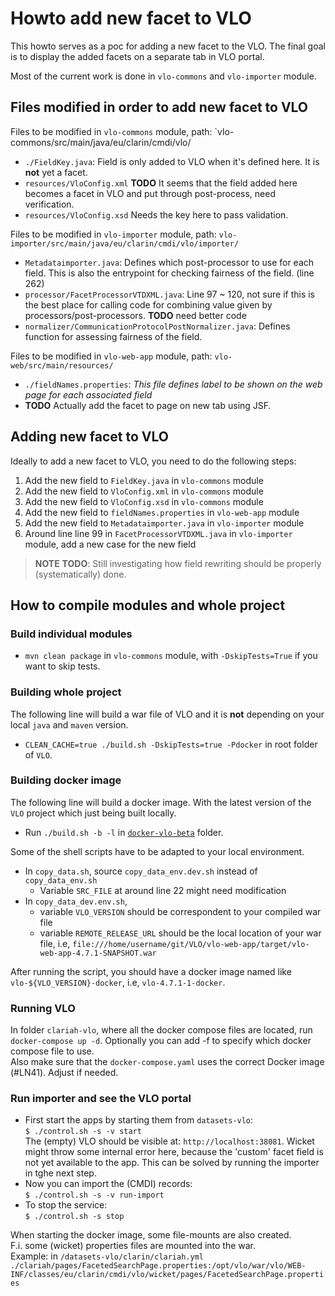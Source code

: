 # Howto add new facet to VLO

This howto serves as a poc for adding a new facet to the VLO. The final goal is to display the added facets on a 
separate tab in VLO portal. 

Most of the current work is done in `vlo-commons` and `vlo-importer` module.  

## Files modified in order to add new facet to VLO 
Files to be modified in `vlo-commons` module, path: `vlo-commons/src/main/java/eu/clarin/cmdi/vlo/
- `./FieldKey.java`: Field is only added to VLO when it's defined here. It is **not** yet a facet. 
- `resources/VloConfig.xml` **TODO** It seems that the field added here becomes a facet in VLO and put through post-process, need verification. 
- `resources/VloConfig.xsd` Needs the key here to pass validation. 

Files to be modified in `vlo-importer` module, path: `vlo-importer/src/main/java/eu/clarin/cmdi/vlo/importer/`
- `Metadataimporter.java`: Defines which post-processor to use for each field. This is also the entrypoint for checking fairness of the field. (line 262)
- `processor/FacetProcessorVTDXML.java`: Line 97 ~ 120, not sure if this is the best place for calling code for combining value given by processors/post-processors. **TODO** need better code 
- `normalizer/CommunicationProtocolPostNormalizer.java`: Defines function for assessing fairness of the field. 

Files to be modified in `vlo-web-app` module, path: `vlo-web/src/main/resources/`
- `./fieldNames.properties`: *This file defines label to be shown on the web page for each associated field*
- **TODO** Actually add the facet to page on new tab using JSF. 

## Adding new facet to VLO
Ideally to add a new facet to VLO, you need to do the following steps:
1. Add the new field to `FieldKey.java` in `vlo-commons` module
2. Add the new field to `VloConfig.xml` in `vlo-commons` module
3. Add the new field to `VloConfig.xsd` in `vlo-commons` module
4. Add the new field to `fieldNames.properties` in `vlo-web-app` module
5. Add the new field to `Metadataimporter.java` in `vlo-importer` module
6. Around line line 99 in `FacetProcessorVTDXML.java` in `vlo-importer` module, add a new case for the new field

> **NOTE** **TODO**: Still investigating how field rewriting should be properly (systematically) done.

## How to compile modules and whole project
### Build individual modules
- `mvn clean package` in `vlo-commons` module, with `-DskipTests=True` if you want to skip tests. 

### Building whole project
The following line will build a war file of VLO and it is **not** depending on your local `java` and `maven` version.

- `CLEAN_CACHE=true ./build.sh -DskipTests=true -Pdocker` in root folder of `VLO`. 

### Building docker image
The following line will build a docker image. With the latest version of the `VLO` project which just being built locally.
- Run `./build.sh -b -l` in [`docker-vlo-beta`](https://gitlab.com/CLARIN-ERIC/docker-vlo-beta) folder.

Some of the shell scripts have to be adapted to your local environment.
- In `copy_data.sh`, source `copy_data_env.dev.sh` instead of `copy_data_env.sh`
  - Variable `SRC_FILE` at around line 22 might need modification
- In `copy_data_dev.env.sh`, 
  - variable `VLO_VERSION` should be correspondent to your compiled war file
  - variable `REMOTE_RELEASE_URL` should be the local location of your war file, i.e, `file:///home/username/git/VLO/vlo-web-app/target/vlo-web-app-4.7.1-SNAPSHOT.war`

After running the script, you should have a docker image named like `vlo-${VLO_VERSION}-docker`, i.e, `vlo-4.7.1-1-docker`.

### Running VLO
In folder `clariah-vlo`, where all the docker compose files are located, run `docker-compose up -d`. Optionally you can add -f <location of docker compose file> to specify which docker compose file to use.  
Also make sure that the `docker-compose.yaml` uses the correct Docker image (#LN41). Adjust if needed.

### Run importer and see the VLO portal
- First start the apps by starting them from `datasets-vlo`:   
```$ ./control.sh -s -v start```   
The (empty) VLO should be visible at: `http://localhost:38081`.
Wicket might throw some internal error here, because the 'custom' facet field is not yet available to the app. This can be solved by running the importer in tghe next step.   
- Now you can import the (CMDI) records:   
```$ ./control.sh -s -v run-import```   
- To stop the service:   
```$ ./control.sh -s stop```   

When starting the docker image, some file-mounts are also created.  
F.i. some (wicket) properties files are mounted into the war.  
Example: in `/datasets-vlo/clarin/clariah.yml`
`./clariah/pages/FacetedSearchPage.properties:/opt/vlo/war/vlo/WEB-INF/classes/eu/clarin/cmdi/vlo/wicket/pages/FacetedSearchPage.properties`
